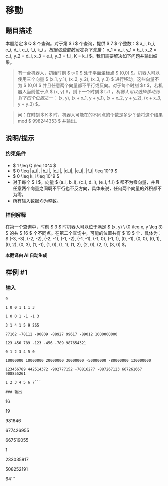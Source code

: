 # 移動

## 题目描述

本题给定 $ Q $ 个查询。对于第 $ i $ 个查询，提供 $ 7 $ 个整数：$ a_i, b_i, c_i, d_i, e_i, f_i, k_i $。根据这些整数设定以下变量：$ x_1 = a_i, y_1 = b_i, x_2 = c_i, y_2 = d_i, x_3 = e_i, y_3 = f_i, K = k_i $。我们需要解决如下问题并输出结果。

> 有一台机器人，初始时刻 $ t=0 $ 处于平面坐标点 $ (0,0) $。机器人可以使用三个向量 $ (x_1, y_1), (x_2, y_2), (x_3, y_3) $ 进行移动。这些向量不为 $ (0,0) $ 并且任意两个向量都不平行或反向。对于每个时刻 $ t $，若机器人当前位于点 $ (x, y) $，则下一个时刻 $ t+1 $，机器人可以选择移动到以下四个位置之一：$ (x, y), (x + x_1, y + y_1), (x + x_2, y + y_2), (x + x_3, y + y_3) $。

> 问：在时刻 $ K $ 时，机器人可能在的不同点的个数是多少？请将这个结果 mod $ 998244353 $ 并输出。

## 说明/提示

### 约束条件

- $ 1 \leq Q \leq 10^4 $
- $ 0 \leq |a_i|, |b_i|, |c_i|, |d_i|, |e_i|, |f_i| \leq 10^9 $
- $ 0 \leq k_i \leq 10^9 $
- 对于每个 $ i $，向量 $ (a_i, b_i), (c_i, d_i), (e_i, f_i) $ 都不为零向量，并且任意两个向量之间既不平行也不反方向，具体来说，任何两个向量的外积都不为零。
- 所有输入数据均为整数。

### 样例解释

在第一个查询中，时刻 $ 3 $ 时机器人可以位于满足 $ (x, y) \ (0 \leq x, y \leq 3) $ 的共 $ 16 $ 个不同点。在第二个查询中，可能的位置共有 $ 19 $ 个，具体为：$ (-3, -3), (-2, -2), (-2, -1), (-1, -2), (-1, -1), (-1, 0), (-1, 1), (0, -1), (0, 0), (0, 1), (0, 2), (0, 3), (1, -1), (1, 0), (1, 1), (1, 2), (2, 0), (2, 1), (3, 0) $。

 **本翻译由 AI 自动生成**

## 样例 #1

### 输入

```
9
1 0 0 1 1 1 3
1 0 0 1 -1 -1 3
3 1 4 1 5 9 265
77162 -78112 -90809 -88927 99617 -89012 1000000000
123 456 789 -123 -456 -789 987654321
0 1 2 3 4 5 0
10000000 10000000 20000000 30000000 -50000000 -80000000 130000000
123456789 442514372 -902777152 -78816277 -887267123 667261667 908855261
1 2 3 4 5 6 7```

### 输出

```
16
19
981646
677426955
667519055
1
233035917
508252191
64```

